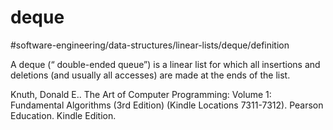 # deque
#software-engineering/data-structures/linear-lists/deque/definition


A deque (“ double-ended queue”) is a linear list for which all insertions and deletions (and usually all accesses) are made at the ends of the list.

Knuth, Donald E.. The Art of Computer Programming: Volume 1: Fundamental Algorithms (3rd Edition) (Kindle Locations 7311-7312). Pearson Education. Kindle Edition. 

